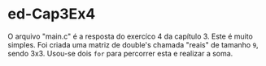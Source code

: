# ed-Cap3Ex4

O arquivo "main.c" é a resposta do exercíco 4 da capítulo 3. Este é muito simples. Foi criada uma matriz de double's chamada "reais" de tamanho `9`, sendo 3x3.  Usou-se dois `for` para percorrer esta e realizar a soma.
